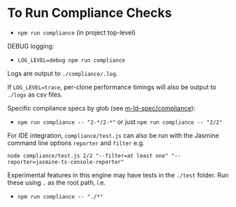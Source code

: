 # To Run Compliance Checks
- `npm run compliance` (in project top-level)

DEBUG logging:
- `LOG_LEVEL=debug npm run compliance`

Logs are output to `./compliance/.log`.

If `LOG_LEVEL=trace`, per-clone performance timings will also be output to `./logs` as csv files.

Specific compliance specs by glob (see [m-ld-spec/compliance](https://github.com/m-ld/m-ld-spec/tree/master/compliance)):
- `npm run compliance -- "2-*/2-*"` or just `npm run compliance -- "2/2"`

For IDE integration, `compliance/test.js` can also be run with the Jasmine 
command line options `reporter` and `filter` e.g.
```
node compliance/test.js 2/2 "--filter=at least one" "--reporter=jasmine-ts-console-reporter"
```

Experimental features in this engine may have tests in the `./test` folder. Run these using `.` as the root path, i.e.
- `npm run compliance -- "./*"`